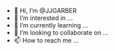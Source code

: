 - 👋 Hi, I’m @JJGARBER
- 👀 I’m interested in ...
- 🌱 I’m currently learning ...
- 💞️ I’m looking to collaborate on ...
- 📫 How to reach me ...

<!---
JJGARBER/JJGARBER is a ✨ special ✨ repository because its `README.md` (this file) appears on your GitHub profile.
You can click the Preview link to take a look at your changes.
--->
